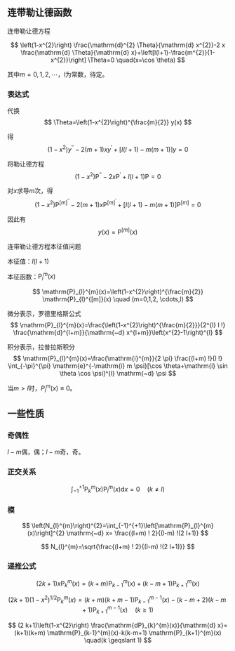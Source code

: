 

## 连带勒让德函数

连带勒让德方程

$$
\left(1-x^{2}\right) \frac{\mathrm{d}^{2} \Theta}{\mathrm{d} x^{2}}-2 x \frac{\mathrm{d} \Theta}{\mathrm{d} x}+\left[l(l+1)-\frac{m^{2}}{1-x^{2}}\right] \Theta=0 \quad(x=\cos \theta)
$$

其中$m=0,1,2,\cdots$，$l$为常数，待定。

### 表达式

代换
$$
\Theta=\left(1-x^{2}\right)^{\frac{m}{2}} y(x)
$$

得
$$
\left(1-x^{2}\right) y^{\prime \prime}-2(m+1) x y^{\prime}+[l(l+1)-m(m+1)] y=0
$$

将勒让德方程
$$
\left(1-x^{2}\right) \mathrm{P}^{\prime \prime}-2 x \mathrm{P}^{\prime}+l(l+1) \mathrm{P}=0
$$

对$x$求导$m$次，得
$$
\left(1-x^{2}\right) \mathrm{P}^{[m]^{\prime \prime}}-2(m+1) x \mathrm{P}^{[m]^{\prime}}+[l(l+1)-m(m+1)] \mathrm{P}^{[m]}=0
$$

因此有
$$y(x)=\mathrm{P}^{[m]}(x)$$


连带勒让德方程本征值问题

本征值：$l(l+1)$

本征函数：$\mathrm{P}_{l}^{m}(x)$

$$
\mathrm{P}_{l}^{m}(x)=\left(1-x^{2}\right)^{\frac{m}{2}} \mathrm{P}_{l}^{[m]}(x) \quad (m=0,1,2, \cdots,l)
$$

微分表示，罗德里格斯公式
$$
\mathrm{P}_{l}^{m}(x)=\frac{\left(1-x^{2}\right)^{\frac{m}{2}}}{2^{l} l !} \frac{\mathrm{d}^{l+m}}{\mathrm{~d} x^{l+m}}\left(x^{2}-1\right)^{l}
$$

积分表示，拉普拉斯积分
$$
\mathrm{P}_{l}^{m}(x)=\frac{\mathrm{i}^{m}}{2 \pi} \frac{(l+m) !}{l !} \int_{-\pi}^{\pi} \mathrm{e}^{-\mathrm{i} m \psi}[\cos \theta+\mathrm{i} \sin \theta \cos \psi]^{l} \mathrm{~d} \psi
$$

当$m>l$时，$P_{l}^{m}(x) \equiv 0$。

## 一些性质

### 奇偶性

$l-m$偶，偶；$l-m$奇，奇。

### 正交关系

$$
\int_{-1}^{+1} \mathrm{P}_{k}^{m}(x) \mathrm{P}_{l}^{m}(x) \mathrm{d} x=0 \quad(k \neq l)
$$

### 模

$$
\left(N_{l}^{m}\right)^{2}=\int_{-1}^{+1}\left[\mathrm{P}_{l}^{m}(x)\right]^{2} \mathrm{~d} x= \frac{(l+m) ! 2}{(l-m) !(2 l+1)}
$$

$$
N_{l}^{m}=\sqrt{\frac{(l+m) ! 2}{(l-m) !(2 l+1)}}
$$

### 递推公式

$$
(2 k+1) x \mathrm{P}_{k}^{m}(x)=(k+m) \mathrm{P}_{k-1}^{m}(x)+(k-m+1) \mathrm{P}_{k+1}^{m}(x)
$$

$$
(2 k+1)\left(1-x^{2}\right)^{1 / 2} \mathrm{P}_{k}^{m}(x)=(k+m)(k+m-1) \mathrm{P}_{k-1}^{m-1}(x)- (k-m+2)(k-m+1) \mathrm{P}_{k+1}^{m-1}(x) \quad(k \geqslant 1)
$$

$$
(2 k+1)\left(1-x^{2}\right) \frac{\mathrm{dP}_{k}^{m}(x)}{\mathrm{d} x}= (k+1)(k+m) \mathrm{P}_{k-1}^{m}(x)-k(k-m+1) \mathrm{P}_{k+1}^{m}(x) \quad(k \geqslant 1)
$$